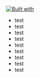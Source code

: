 [![Built with](https://img.shields.io/badge/Built%20with-Stima%20API-blueviolet?logo=robot)](https://api.stima.tech)

- test
- test
- test
- test
- test
- test
- test
- test
- test
